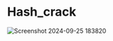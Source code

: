 # Hash_crack
![Screenshot 2024-09-25 183820](https://github.com/user-attachments/assets/79e430a3-9305-4780-b843-1755d2e70e20)

  
